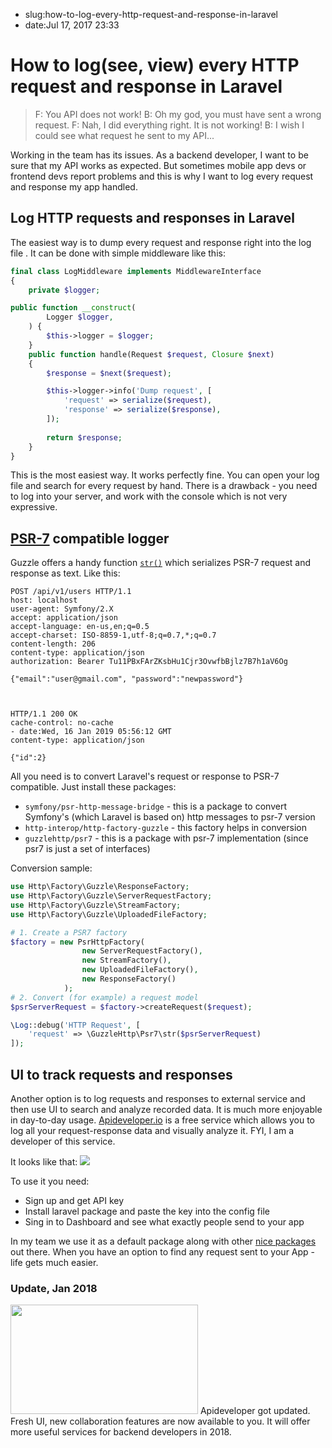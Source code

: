 - slug:how-to-log-every-http-request-and-response-in-laravel
- date:Jul 17, 2017 23:33
# How to log(see, view) every HTTP request and response in Laravel
> F: You API does not work!
> B: Oh my god, you must have sent a wrong request. 
> F: Nah, I did everything right. It is not working!
> B: I wish I could see what request he sent to my API...

Working in the team has its issues. As a backend developer, I want to be sure that my API works as expected. But sometimes mobile app devs or frontend devs report problems and this is why I want to log every request and response my app handled.

## Log HTTP requests and responses in Laravel
The easiest way is to dump every request and response right into the log file
. It can be done with simple middleware like this:

```php
final class LogMiddleware implements MiddlewareInterface
{
    private $logger;

public function __construct(
        Logger $logger,
    ) {
        $this->logger = $logger;
    }
    public function handle(Request $request, Closure $next)
    {
        $response = $next($request);

        $this->logger->info('Dump request', [
            'request' => serialize($request),
            'response' => serialize($response),
        ]);
                
        return $response;
    }
}
```

This is the most easiest way. It works perfectly fine. You can open your log file and search for every request by hand. There is a drawback - you need to log into your server, and work with the console which is not very expressive.

## [PSR-7](https://www.php-fig.org/psr/psr-7/) compatible logger
Guzzle offers a handy function [`str()`](https://github.com/guzzle/psr7#function-str) which serializes PSR-7 request and response as text. Like this:
```
POST /api/v1/users HTTP/1.1
host: localhost
user-agent: Symfony/2.X
accept: application/json
accept-language: en-us,en;q=0.5
accept-charset: ISO-8859-1,utf-8;q=0.7,*;q=0.7
content-length: 206
content-type: application/json
authorization: Bearer Tu11PBxFArZKsbHu1Cjr3OvwfbBjlz7B7h1aV6Og

{"email":"user@gmail.com", "password":"newpassword"}



HTTP/1.1 200 OK
cache-control: no-cache
- date:Wed, 16 Jan 2019 05:56:12 GMT
content-type: application/json

{"id":2}
```

All you need is to convert Laravel's request or response to PSR-7 compatible.
Just install these packages:
- `symfony/psr-http-message-bridge` - this is a package to convert Symfony's (which Laravel is based on) http messages to psr-7 version
- `http-interop/http-factory-guzzle` - this factory helps in conversion
- `guzzlehttp/psr7` - this is a package with psr-7 implementation (since psr7 is just a set of interfaces)


Conversion sample:
```php
use Http\Factory\Guzzle\ResponseFactory;
use Http\Factory\Guzzle\ServerRequestFactory;
use Http\Factory\Guzzle\StreamFactory;
use Http\Factory\Guzzle\UploadedFileFactory;

# 1. Create a PSR7 factory
$factory = new PsrHttpFactory(
                new ServerRequestFactory(),
                new StreamFactory(),
                new UploadedFileFactory(),
                new ResponseFactory()
            );
# 2. Convert (for example) a request model
$psrServerRequest = $factory->createRequest($request);

\Log::debug('HTTP Request', [
	'request' => \GuzzleHttp\Psr7\str($psrServerRequest)
]);
```




## UI to track requests and responses
Another option is to log requests and responses to external service and then use UI to search and analyze recorded data. It is much more enjoyable in day-to-day usage. 
[Apideveloper.io](http://apideveloper.io) is a free service which allows you to log all your request-response data and visually analyze it. FYI, I am a developer of this service.

It looks like that:
![](http://apideveloper.io/resources/screencast_preview.gif)

To use it you need:

* Sign up and get API key
* Install laravel package and paste the key into the config file
* Sing in to Dashboard and see what exactly people send to your app


In my team we use it as a default package along with other [nice packages](https://twitter.com/stauffermatt/status/885666786036899840) out there. 
When you have an option to find any request sent to your App - life gets much easier.

### Update, Jan 2018

<a href="https://lessthan12ms.com/wp-content/uploads/2017/07/2018-01-18_02-49-36.jpg"><img src="https://lessthan12ms.com/wp-content/uploads/2017/07/2018-01-18_02-49-36-300x175.jpg" alt="" width="300" height="175" class="aligncenter size-medium wp-image-788" /></a>
Apideveloper got updated. Fresh UI, new collaboration features are now available to you. 
It will offer more useful services for backend developers in 2018.
